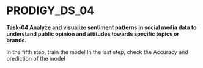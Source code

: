 # PRODIGY_DS_04
**Task-04
Analyze and visualize sentiment patterns in social media data to understand public opinion and attitudes towards specific topics or brands.**

In the fifth step, train the model
In the last step, check the Accuracy and prediction of the model
